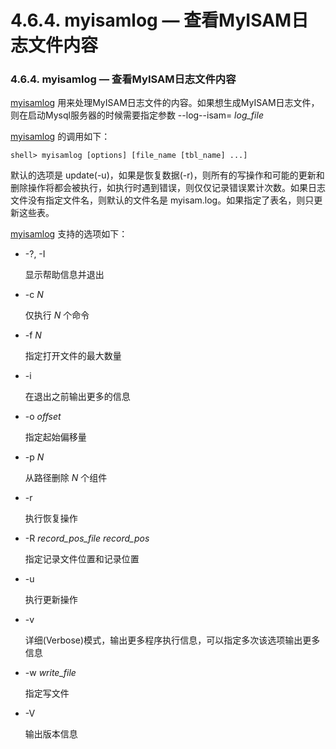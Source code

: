 # 4.6.4. myisamlog — 查看MyISAM日志文件内容

### 4.6.4. myisamlog — 查看MyISAM日志文件内容

[myisamlog](#) 用来处理MyISAM日志文件的内容。如果想生成MyISAM日志文件，则在启动Mysql服务器的时候需要指定参数 --log--isam= *log_file* 

[myisamlog](#) 的调用如下：

```shell
shell> myisamlog [options] [file_name [tbl_name] ...]
```

默认的选项是 update(-u)，如果是恢复数据(-r)，则所有的写操作和可能的更新和删除操作将都会被执行，如执行时遇到错误，则仅仅记录错误累计次数。如果日志文件没有指定文件名，则默认的文件名是 myisam.log。如果指定了表名，则只更新这些表。

[myisamlog](#) 支持的选项如下：

* -?, -I

	显示帮助信息并退出

* -c	 *N*

	仅执行 *N* 个命令

* -f *N*

	指定打开文件的最大数量

* -i

	在退出之前输出更多的信息

* -o *offset*

	指定起始偏移量

* -p *N*

	从路径删除 *N* 个组件

* -r

	执行恢复操作

* -R *record\_pos\_file record_pos*

	指定记录文件位置和记录位置

* -u

	执行更新操作

* -v

	详细(Verbose)模式，输出更多程序执行信息，可以指定多次该选项输出更多信息

* -w *write_file*

	指定写文件

* -V

	输出版本信息



	
